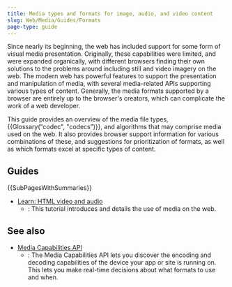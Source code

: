 ```yaml
---
title: Media types and formats for image, audio, and video content
slug: Web/Media/Guides/Formats
page-type: guide
---
```


Since nearly its beginning, the web has included support for some form of visual media presentation. Originally, these capabilities were limited, and were expanded organically, with different browsers finding their own solutions to the problems around including still and video imagery on the web. The modern web has powerful features to support the presentation and manipulation of media, with several media-related APIs supporting various types of content. Generally, the media formats supported by a browser are entirely up to the browser's creators, which can complicate the work of a web developer.

This guide provides an overview of the media file types, {{Glossary("codec", "codecs")}}, and algorithms that may comprise media used on the web. It also provides browser support information for various combinations of these, and suggestions for prioritization of formats, as well as which formats excel at specific types of content.

## Guides

{{SubPagesWithSummaries}}

- [Learn: HTML video and audio](/en-US/docs/Learn_web_development/Core/Structuring_content/HTML_video_and_audio)
  - : This tutorial introduces and details the use of media on the web.

## See also

- [Media Capabilities API](/en-US/docs/Web/API/Media_Capabilities_API)
  - : The Media Capabilities API lets you discover the encoding and decoding capabilities of the device your app or site is running on. This lets you make real-time decisions about what formats to use and when.
